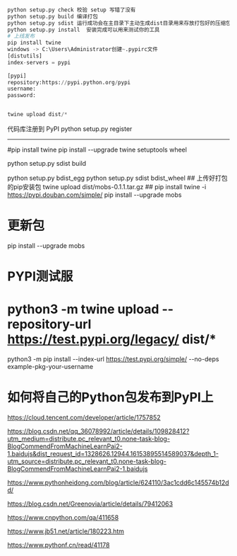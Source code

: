 ### 
```python
python setup.py check 校验 setup 写错了没有
python setup.py build 编译打包
python setup.py sdist 运行成功会在主目录下主动生成dist目录用来存放打包好的压缩包
python setup.py install  安装完成可以用来测试你的工具
# 上线发布
pip install twine
windows -> C:\Users\Administrator创建~.pypirc文件
[distutils]
index-servers = pypi
 
[pypi]
repository:https://pypi.python.org/pypi
username:
password:


twine upload dist/*

```

 代码库注册到 PyPI 
python setup.py register

------------
#pip install twine
pip install --upgrade twine setuptools wheel

python setup.py sdist build

python setup.py bdist_egg
python setup.py sdist bdist_wheel  ##
上传好打包的pip安装包
twine upload dist/mobs-0.1.1.tar.gz ##
pip install twine -i https://pypi.douban.com/simple/ 
pip install --upgrade mobs
# 更新包
pip install --upgrade mobs
# PYPI测试服
# python3 -m twine upload --repository-url https://test.pypi.org/legacy/ dist/*

python3 -m pip install --index-url https://test.pypi.org/simple/ --no-deps example-pkg-your-username

# 如何将自己的Python包发布到PyPI上
https://cloud.tencent.com/developer/article/1757852

https://blog.csdn.net/qq_36078992/article/details/109828412?utm_medium=distribute.pc_relevant_t0.none-task-blog-BlogCommendFromMachineLearnPai2-1.baidujs&dist_request_id=1328626.12944.16153895514589037&depth_1-utm_source=distribute.pc_relevant_t0.none-task-blog-BlogCommendFromMachineLearnPai2-1.baidujs

https://www.pythonheidong.com/blog/article/624110/3ac1cdd6c145574b12dd/

https://blog.csdn.net/Greenovia/article/details/79412063

https://www.cnpython.com/qa/411658

https://www.jb51.net/article/180223.htm

https://www.pythonf.cn/read/41178